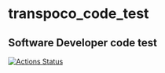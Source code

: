 # transpoco_code_test
Software Developer code test
-----------
[![Actions Status](https://github.com/mariolfvilela/transpoco_code_test/workflows/workflow%20Transpoco%20code%20test/badge.svg)](https://github.com/mariolfvilela/transpoco_code_test/actions)
